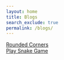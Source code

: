 ```yaml
---
layout: home
title: Blogs
search_exclude: true
permalink: /blogs/
---
```


<div class="rounded-link">
  <a href="https://vibha1019.github.io/cses_student//2023/08/16/Tools_Hacks_Vibha.html">Rounded Corners</a>
</div>

<div class="rounded-link">
  <a href="https://vibha1019.github.io/cses_student//2023/08/31/Snake.html">Play Snake Game</a>
</div>
